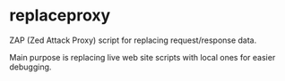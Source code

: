 # replaceproxy
ZAP (Zed Attack Proxy) script for replacing request/response data. 

Main purpose is replacing live web site scripts with local ones for easier debugging. 
